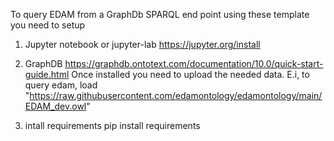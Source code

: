 To query EDAM from a GraphDb SPARQL end point using these template you need to setup

1) Jupyter notebook or jupyter-lab
https://jupyter.org/install

2) GraphDB
https://graphdb.ontotext.com/documentation/10.0/quick-start-guide.html
Once installed you need to upload the needed data. E.i, to query edam, load "https://raw.githubusercontent.com/edamontology/edamontology/main/EDAM_dev.owl"

3) intall requirements
pip install requirements
